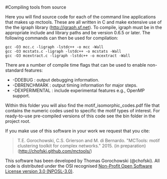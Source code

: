#Compiling tools from source

Here you will find source code for each of the command line applications that makes up mctools. These are all written in C and make extensive use of the the igraph library (http://igraph.sf.net). To compile, igraph must be in the appropriate include and library paths and be version 0.6.5 or later. The following commands can then be used for compilation:

	gcc -O3 mcc.c -ligraph -lstdc++ -o mcc -Wall
	gcc -O3 mcstats.c -ligraph -lstdc++ -o mcstats -Wall
	gcc -O3 mcextract.c -ligraph -lstdc++ -o mcextract -Wall

There are a number of compile time flags that can be used to enable non-standard features:
- -DDEBUG        : output debugging information.
- -DBRENCHMARK   : output timing information for major steps.
- -DEXPERIMENTAL : include experimental features e.g., OpenMP support.

Within this folder you will also find the motif_isomorphic_codes.pdf file that contains the numeric codes used to specific the motif types of interest. For ready-to-use pre-compiled versions of this code see the bin folder in the project root.

If you make use of this software in your work we request that you cite:

>T.E. Gorochowski, C.S. Grierson and M. di Bernardo. "MCTools: motif clustering toolkit for complex networks." 2015. (in preparation) (http://chofski.github.com/mctools/)

This software has been developed by Thomas Gorochowski (@chofski). All code is distributed under the OSI recognised [Non-Profit Open Software License version 3.0 (NPOSL-3.0)](http://www.opensource.org/licenses/NOSL3.0).
